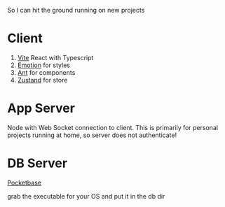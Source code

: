 So I can hit the ground running on new projects

# Client

1. [Vite](https://vitejs.dev/) React with Typescript
2. [Emotion](https://emotion.sh/docs/introduction) for styles
3. [Ant](https://ant.design/components/overview) for components
4. [Zustand](https://github.com/pmndrs/zustand) for store

# App Server

Node with Web Socket connection to client. This is primarily for personal projects running at home, so server does not authenticate!

# DB Server

[Pocketbase](https://pocketbase.io/)

grab the executable for your OS and put it in the db dir
